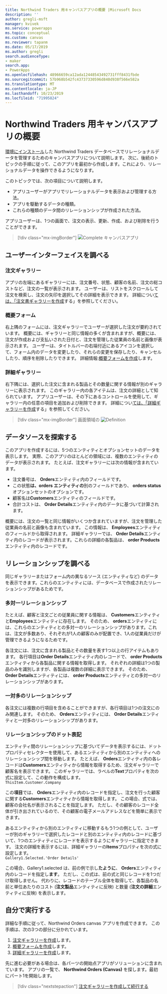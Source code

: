 ```yaml
---
title: Northwind Traders 用キャンバスアプリの概要 |Microsoft Docs
description: ''
author: gregli-msft
manager: kvivek
ms.service: powerapps
ms.topic: conceptual
ms.custom: canvas
ms.reviewer: tapanm
ms.date: 05/17/2019
ms.author: gregli
search.audienceType:
- maker
search.app:
- PowerApps
ms.openlocfilehash: 48966659ca12ada12448543492731fff8431fbde
ms.sourcegitcommit: 57b968b542fc43737330596d840d938f566e582a
ms.translationtype: MT
ms.contentlocale: ja-JP
ms.lasthandoff: 10/23/2019
ms.locfileid: "71995824"
---
```

# <a name="overview-of-the-canvas-app-for-northwind-traders"></a>Northwind Traders 用キャンバスアプリの概要

[環境にインストール](northwind-install.md)した Northwind Traders データベースでリレーショナルデータを管理するためのキャンバスアプリについて説明します。 次に、後続のトピックの手順に従って、このアプリを最初から作成します。これにより、リレーショナルデータを操作できるようになります。

このトピックでは、次の項目について説明します。

- アプリユーザーがアプリでリレーショナルデータを表示および管理する方法。
- アプリを駆動するデータの種類。
- これらの種類のデータ間のリレーションシップが作成された方法。

アプリユーザーは、1つの画面で、注文の表示、更新、作成、および削除を行うことができます。

> [!div class="mx-imgBorder"]
> ![Complete キャンバスアプリ ](media/northwind-orders-canvas-part1/orders-finished.png)

## <a name="explore-the-user-interface"></a>ユーザーインターフェイスを調べる

### <a name="order-gallery"></a>注文ギャラリー

アプリの左端にあるギャラリーには、注文番号、状態、顧客の名前、注文の総コストなど、注文の一覧が表示されます。 ユーザーは、リストをスクロールして注文を検索し、注文の矢印を選択してその詳細を表示できます。 詳細につい[ては、「注文書ギャラリーを作成](northwind-orders-canvas-part1.md)する」を参照してください。

### <a name="summary-form"></a>概要フォーム

右上隅のフォームには、注文ギャラリーでユーザーが選択した注文が要約されています。 概要には、ギャラリーと同じ情報の多くが含まれますが、概要には、注文が作成および支払いされた日付と、注文を管理した従業員の名前と画像が表示されます。 ユーザーは、タイトルバーの右端付近にあるアイコンを選択して、フォーム内のデータを変更したり、それらの変更を保存したり、キャンセルしたり、順序を削除したりできます。 詳細情報:[概要フォームを作成](northwind-orders-canvas-part2.md)します。

### <a name="detail-gallery"></a>詳細ギャラリー

右下隅には、選択した注文に含まれる製品とその数量に関する情報が別のギャラリーに表示されます。 このギャラリー内の各アイテムは、注文の詳細として知られています。 アプリユーザーは、その下にあるコントロールを使用して、ギャラリー内の任意の項目を追加および削除できます。 詳細につい[ては、「詳細ギャラリーを作成](northwind-orders-canvas-part3.md)する」を参照してください。

> [!div class="mx-imgBorder"]
> 画面領域の ![Definition ](media/northwind-orders-canvas-part1/orders-parts.png)

## <a name="explore-the-data-sources"></a>データソースを探索する

このアプリを作成するには、5つのエンティティとオプションセットのデータを表示します。 実際、このアプリのほとんどの領域には、複数のエンティティのデータが表示されます。 たとえば、注文ギャラリーには次の情報が含まれています。

- 注文番号は、 **Orders**エンティティ内のフィールドです。
- この状態**は、orders エンティティの**別のフィールドであり、 **orders status**オプションセットのオプションです。
- 顧客名は**Customers**エンティティのフィールドです。
- 合計コストは、 **Order Details**エンティティ内のデータに基づいて計算されます。

概要には、注文の一覧と同じ情報がいくつか含まれていますが、注文を管理した従業員の名前と画像も含まれています。 この情報は、 **Employees**エンティティのフィールドから取得されます。 詳細ギャラリーでは、 **Order Details**エンティティ内のレコードが表示されます。これらの詳細の各製品は、 **order Products**エンティティ内のレコードです。

## <a name="explore-the-relationships"></a>リレーションシップを調べる

同じギャラリーまたはフォーム内の異なるソース (エンティティなど) のデータを表示できます。これらのエンティティには、データベースで作成されたリレーションシップがあるためです。

### <a name="many-to-one-relationships"></a>多対一リレーションシップ

たとえば、顧客と注文ごとの従業員に関する情報は、 **Customers**エンティティと**Employees**エンティティに存在します。 そのため、 **orders**エンティティには、これらのエンティティとの多対一のリレーションシップがあります。これは、注文が多数あり、それぞれが1人の顧客のみが配置でき、1人の従業員だけが管理できるようになるためです。

各注文には、注文に含まれる製品とその数量を表す1つ以上の行アイテムもあります。 各行項目は**Order Details**エンティティ内のレコードで、 **order Products**エンティティから各製品に関する情報を取得します。 それぞれの詳細は1つの製品のみを識別しますが、各製品は複数の詳細に表示できます。 そのため、 **Order Details**エンティティには、 **order Products**エンティティとの多対一のリレーションシップがあります。

### <a name="one-to-many-relationships"></a>一対多のリレーションシップ

各注文には複数の行項目を含めることができますが、各行項目は1つの注文にのみ関連します。 そのため、 **Orders**エンティティには、 **Order Details**エンティティと一対多のリレーションシップがあります。

### <a name="dot-notation-for-relationships"></a>リレーションシップのドット表記 

エンティティ間のリレーションシップに基づいてデータを表示するには、ドットプロパティセレクターを使用して、あるエンティティから別のエンティティへのリレーションシップ間を移動します。  たとえば、 **Orders**エンティティ内の各レコードは**Customers**エンティティから情報を取得するため、注文ギャラリーで顧客名を表示できます。 このギャラリーでは、ラベルの**Text**プロパティを次の式に設定して、この動作を構成します。<br>`ThisItem.Customer.Company`

この**項目**では、 **Orders**エンティティ内のレコードを指定し、注文を行った顧客に関する**Customers**エンティティから情報を取得します。 この場合、式では、顧客の会社名が表示されることを指定します。 ただし、その顧客のレコード全体が引き出されているので、その顧客の電子メールアドレスなどを簡単に表示できます。

あるエンティティから別のエンティティに移動するもう1つの例として、ユーザーが別のギャラリーで選択したレコードと別のエンティティ内のレコードに基づいて、1つのエンティティにレコードを表示するようにギャラリーに指定できます。 注文の詳細を表示するには、詳細ギャラリーの**Items**プロパティを次の式に設定します。<br>`Gallery1.Selected.'Order Details'`

この場合、Gallery1.selected は、前の例で示し**たように**、 **Orders**エンティティ内のレコードを指定し**ます**。 ただし、この式は、前の式と同じレコードを1つだけ取得しません。 代わりに、レコードのテーブル全体を取得して、各製品の名前と単位あたりのコスト (**注文製品**エンティティに反映) と数量 (**注文の詳細**エンティティに反映) を表示します。

## <a name="do-it-yourself"></a>自分で実行する

詳細な手順に従って、Northwind Orders canvas アプリを作成できます。  この手順は、次の3つの部分に分かれています。

1. [注文ギャラリーを作成](northwind-orders-canvas-part1.md)します。
1. [概要フォームを作成](northwind-orders-canvas-part2.md)します。
1. [詳細ギャラリーを作成](northwind-orders-canvas-part3.md)します。

先に進む必要がある場合は、各パーツの開始点アプリがソリューションに含まれています。  アプリの一覧で、 **Northwind Orders (Canvas)** を探します。最初にパート1を開始します。

> [!div class="nextstepaction"]
> [注文ギャラリーを作成して続行する](northwind-orders-canvas-part1.md)
